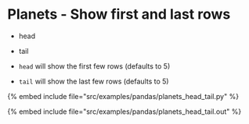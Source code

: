 # Planets - Show first and last rows


* head
* tail

* `head` will show the first few rows (defaults to 5)
* `tail` will show the last few rows (defaults to 5)

{% embed include file="src/examples/pandas/planets_head_tail.py" %}

{% embed include file="src/examples/pandas/planets_head_tail.out" %}

